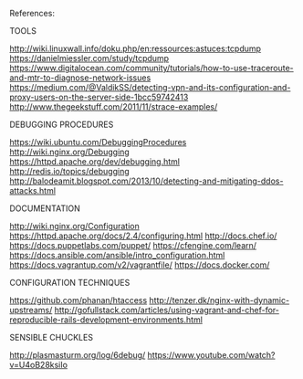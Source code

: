 References:

TOOLS

http://wiki.linuxwall.info/doku.php/en:ressources:astuces:tcpdump
https://danielmiessler.com/study/tcpdump
https://www.digitalocean.com/community/tutorials/how-to-use-traceroute-and-mtr-to-diagnose-network-issues
https://medium.com/@ValdikSS/detecting-vpn-and-its-configuration-and-proxy-users-on-the-server-side-1bcc59742413
http://www.thegeekstuff.com/2011/11/strace-examples/

DEBUGGING PROCEDURES

https://wiki.ubuntu.com/DebuggingProcedures
http://wiki.nginx.org/Debugging
https://httpd.apache.org/dev/debugging.html
http://redis.io/topics/debugging
http://balodeamit.blogspot.com/2013/10/detecting-and-mitigating-ddos-attacks.html

DOCUMENTATION

http://wiki.nginx.org/Configuration
https://httpd.apache.org/docs/2.4/configuring.html
http://docs.chef.io/
https://docs.puppetlabs.com/puppet/
https://cfengine.com/learn/
https://docs.ansible.com/ansible/intro_configuration.html
https://docs.vagrantup.com/v2/vagrantfile/
https://docs.docker.com/

CONFIGURATION TECHNIQUES

https://github.com/phanan/htaccess
http://tenzer.dk/nginx-with-dynamic-upstreams/
http://gofullstack.com/articles/using-vagrant-and-chef-for-reproducible-rails-development-environments.html

SENSIBLE CHUCKLES

http://plasmasturm.org/log/6debug/
https://www.youtube.com/watch?v=U4oB28ksiIo
